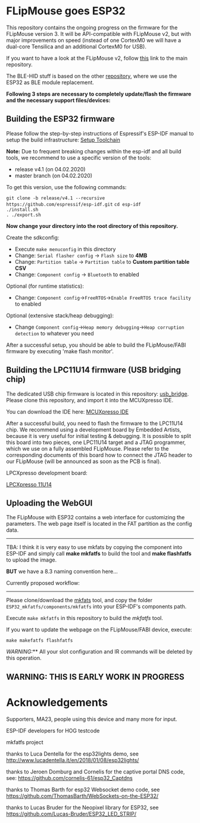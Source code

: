 # FLipMouse goes ESP32

This repository contains the ongoing progress on the firmware for the FLipMouse version 3.
It will be API-compatible with FLipMouse v2, but with major improvements on speed (instead of one CortexM0 we will have a dual-core Tensilica and an additional CortexM0 for USB).

If you want to have a look at the FLipMouse v2, follow [this](https://github.com/asterics/FLipMouse) link to the main repository.

The BLE-HID stuff is based on the other [repository](https://github.com/asterics/esp32_mouse_keyboard), where we use the ESP32 as BLE module replacement.

__Following 3 steps are necessary to completely update/flash the firmware and the necessary support files/devices:__

## Building the ESP32 firmware

Please follow the step-by-step instructions of Espressif's ESP-IDF manual to setup the build infrastructure:
[Setup Toolchain](https://esp-idf.readthedocs.io/en/latest/get-started/index.html#setup-toolchain)


__Note:__ Due to frequent breaking changes within the esp-idf and all build tools, we recommend to use a specific version of the tools:
* release v4.1 (on 04.02.2020)
* master branch (on 04.02.2020)

To get this version, use the following commands:

  `git clone -b release/v4.1 --recursive https://github.com/espressif/esp-idf.git`
  `cd esp-idf`  
  `./install.sh`  
  `. ./export.sh`  

																																																																																																																																																																																																																																																																																																																																																																																																																																																																																																																																																																																																																																																																																																																																																																																																																																																																																																																																																																																																																																																																																																																																																																																																																																																																																																																																																																																																																																																																																																																																																																																																																																																																																																																																																																																																																																																																																																																																																																																																																																																																																																																																																																																																												
__Now change your directory into the root directory of this repository.__

Create the sdkconfig:
* Execute `make menuconfig` in this directory
* Change: `Serial flasher config` -> `Flash size` to __4MB__
* Change: `Partition table` -> `Partition table` to __Custom partition table CSV__
* Change: `Component config` -> `Bluetooth` to enabled

Optional (for runtime statistics):
* Change: `Component config`->`FreeRTOS`->`Enable FreeRTOS trace facility` to enabled

Optional (extensive stack/heap debugging):
* Change `Component config`->`Heap memory debugging`->`Heap corruption detection` to whatever you need

After a successful setup, you should be able to build the FLipMouse/FABI firmware by executing 'make flash monitor'.



## Building the LPC11U14 firmware (USB bridging chip)

The dedicated USB chip firmware is located in this repository: [usb_bridge](https://github.com/benjaminaigner/usb_bridge/).
Please clone this repository, and import it into the MCUXpresso IDE.

You can download the IDE here:
[MCUXpresso IDE](http://www.nxp.com/mcuxpresso/ide)

After a successful build, you need to flash the firmware to the LPC11U14 chip. We recommend using a development board by Embedded Artists,
because it is very useful for initial testing & debugging. It is possible to split this board into two pieces, one LPC11U14 target and a JTAG
programmer, which we use on a fully assembled FLipMouse. Please refer to the corresponding documents of this board how to connect the JTAG header to
our FLipMouse (will be announced as soon as the PCB is final).

LPCXpresso development board:

[LPCXpresso 11U14](http://embeddedartists.com/products/lpcxpresso/lpc11U14_xpr.php)

## Uploading the WebGUI

The FLipMouse with ESP32 contains a web interface for customizing the parameters. The web page itself is located in the FAT partition as the config data.


-----------------------

TBA: I think it is very easy to use mkfats by copying the component into ESP-IDF and simply call **make mkfatfs** to build the tool and **make flashfatfs** to upload the image.

**BUT** we have a 8.3 naming convention here...

Currently proposed workflow:

-----------------------

Please clone/download the [mkfats](https://github.com/jkearins/ESP32_mkfatfs) tool, and copy the folder `ESP32_mkfatfs/components/mkfatfs` into your
ESP-IDF's components path.

Execute `make mkfatfs` in this repository to build the *mkfatfs* tool.

If you want to update the webpage on the FLipMouse/FABI device, execute:

`make makefatfs flashfatfs`

_WARNING:_** All your slot configuration and IR commands will be deleted by this operation.


## WARNING: THIS IS EARLY WORK IN PROGRESS

# Acknowledgements

Supporters, MA23, people using this device and many more for input.

ESP-IDF developers for HOG testcode

mkfatfs project

thanks to Luca Dentella for the esp32lights demo, see http://www.lucadentella.it/en/2018/01/08/esp32lights/

thanks to Jeroen Domburg and Cornelis for the captive portal DNS code, see: https://github.com/cornelis-61/esp32_Captdns

thanks to Thomas Barth for esp32 Websocket demo code, see https://github.com/ThomasBarth/WebSockets-on-the-ESP32/

thanks to Lucas Bruder for the Neopixel library for ESP32, see https://github.com/Lucas-Bruder/ESP32_LED_STRIP/
